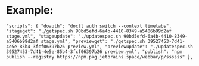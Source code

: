 # Example:
``
"scripts": {
    "doauth": "doctl auth switch --context timetabs",
    "stageget": "./getspec.sh 90bd5efd-6a4b-4410-8349-a5406b99d2af stage.yml",
    "stageupdate": "./updatespec.sh 90bd5efd-6a4b-4410-8349-a5406b99d2af stage.yml",
    "previewget": "./getspec.sh 39527453-7d41-4e5e-85b4-3fcf06397b26 preview.yml",
    "previewupdate": "./updatespec.sh 39527453-7d41-4e5e-85b4-3fcf06397b26 preview.yml",
    "publish": "npm publish --registry https://npm.pkg.jetbrains.space/webbar/p/ssssss"
},
``
